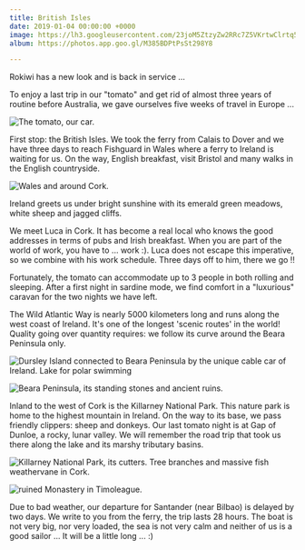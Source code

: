 ```yaml
---
title: British Isles
date: 2019-01-04 00:00:00 +0000
image: https://lh3.googleusercontent.com/23joM5ZtzyZw2RRc7Z5VKrtwClrtq5_MgrbXRx_Dd5v5HafTJ4eaZV0Rq8l5q2w9XV3mHurhbKglHfwlbLrMM3E_g7eYgrdF7P-CtJKjbIruTuuTRHqJ9IWgT-TM8-3-Hn3PdvgXQHI=w600
album: https://photos.app.goo.gl/M385BDPtPsSt298Y8

---
```

Rokiwi has a new look and is back in service ...

To enjoy a last trip in our "tomato" and get rid of almost three years of routine before Australia, we gave ourselves five weeks of travel in Europe ...

![The tomato, our car.](https://lh3.googleusercontent.com/RXs5IPzcRDBcBw7zXs90XhI5Tf-WqpacbQOjbiitwPuB9mbqdQL98nZTxUqZ9biLpxXPL3ME4btaLHLsYYtmaBFZc7_gI6fZmnTf309OYkCx_NMzt_JS2C77eyJHI4OLpgLcdqzxrHc=w600)

First stop: the British Isles. We took the ferry from Calais to Dover and we have three days to reach Fishguard in Wales where a ferry to Ireland is waiting for us. On the way, English breakfast, visit Bristol and many walks in the English countryside.

![Wales and around Cork.](https://lh3.googleusercontent.com/Azp5Cj-8btoAx3bXm950yyse_4rQfoqeN-CO8ma35G4x2raORAzTPG405KnqGBSllI8YW8wDRjxDVNZKlbdcvEunScHRiUdS0iILTKVE7h4J8MRIpfQK2_n4hxi_KZtgPMevOeWIeDo=w600)

Ireland greets us under bright sunshine with its emerald green meadows, white sheep and jagged cliffs.

We meet Luca in Cork. It has become a real local who knows the good addresses in terms of pubs and Irish breakfast. When you are part of the world of work, you have to ... work :). Luca does not escape this imperative, so we combine with his work schedule. Three days off to him, there we go !!

Fortunately, the tomato can accommodate up to 3 people in both rolling and sleeping. After a first night in sardine mode, we find comfort in a "luxurious" caravan for the two nights we have left.

The Wild Atlantic Way is nearly 5000 kilometers long and runs along the west coast of Ireland. It's one of the longest 'scenic routes' in the world! Quality going over quantity requires: we follow its curve around the Beara Peninsula only.

![Dursley Island connected to Beara Peninsula by the unique cable car of Ireland. Lake for polar swimming](https://lh3.googleusercontent.com/tY_lnTh0KCG9IVHwFn8BQAznvdCfa_7woqGp5T-ua5of5uro3NN2EU45xxnoaXP4qIMZeYdTW0VaZDE6op7zcRi72gEhrB5YzC1EaCoSX_pbWLjLd_E5F_l4qoQrrXYTGQWxOPYp5Bo=w600)

![Beara Peninsula, its standing stones and ancient ruins.](https://lh3.googleusercontent.com/gDuzZJQZoerm1Fu5MS14itUvIiJ1ODsZxre1LGV8TC3C3hlw_vRUslIhcrkqrSGLiGi0EvfTXO5Rf8BBo7_uBoxb1uZXjx37IpgDm3qSaODjDnVvg6aDqa5cO_annNCaHr0MyTO7JN0=w600)

Inland to the west of Cork is the Killarney National Park. This nature park is home to the highest mountain in Ireland. On the way to its base, we pass friendly clippers: sheep and donkeys. Our last tomato night is at Gap of Dunloe, a rocky, lunar valley. We will remember the road trip that took us there along the lake and its marshy tributary basins.

![Killarney National Park, its cutters. Tree branches and massive fish weathervane in Cork.](https://lh3.googleusercontent.com/E89L5TZe5zUReT7CxpYiTzbXhUlgKsgFkbFVH7dJcOXThyTO7OiNgyCS72-NRVoaXbptcAagr_l7QRUFLhwvVk7L-MhMlceUy8q2UKkd7hRrBo75myjeESxC-ZmaezWkvKoVaPo3Y7Y=w600)

![ruined Monastery in Timoleague.](https://lh3.googleusercontent.com/0jK3dIMT4JYt8eTDOxXLfELOo6HvaRn9Vzi-ongm0RFWb3yv40Dm_lXf777gLXKKnfEVeIKNwZuqyxvazwTxB4V-YShF8hjklxWbKby7JgGoFcUSy9w5b9P-ObzFlMEONbUYNVSrDCk=w600)

Due to bad weather, our departure for Santander (near Bilbao) is delayed by two days. We write to you from the ferry, the trip lasts 28 hours. The boat is not very big, nor very loaded, the sea is not very calm and neither of us is a good sailor ... It will be a little long ... :)